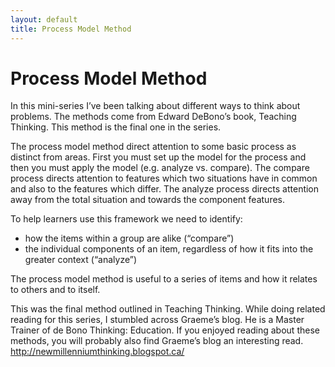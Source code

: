 ```yaml
---
layout: default
title: Process Model Method 
---
```


# Process Model Method

In this mini-series I’ve been talking about different ways to think about problems. The methods come from Edward DeBono’s book, Teaching Thinking. This method is the final one in the series.

The process model method direct attention to some basic process as distinct from areas. First you must set up the model for the process and then you must apply the model (e.g. analyze vs. compare). The compare process directs attention to features which two situations have in common and also to the features which differ. The analyze process directs attention away from the total situation and towards the component features.

To help learners use this framework we need to identify:

- how the items within a group are alike (“compare”)
- the individual components of an item, regardless of how it fits into the greater context (“analyze”)

The process model method is useful to a series of items and how it relates to others and to itself.

This was the final method outlined in Teaching Thinking. While doing related reading for this series, I stumbled across Graeme’s blog. He is a Master Trainer of de Bono Thinking: Education. If you enjoyed reading about these methods, you will probably also find Graeme’s blog an interesting read. http://newmillenniumthinking.blogspot.ca/
